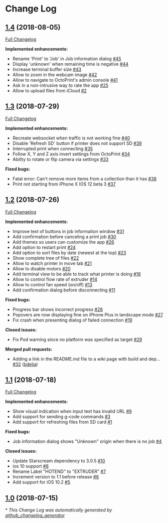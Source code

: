 # Change Log

## [1.4](https://github.com/gdombiak/OctoPod/tree/1.4) (2018-08-05)
[Full Changelog](https://github.com/gdombiak/OctoPod/compare/1.3...1.4)

**Implemented enhancements:**

- Rename 'Print' to 'Job' in Job information dialog [\#45](https://github.com/gdombiak/OctoPod/issues/45)
- Display 'unknown' when remaining time is negative [\#44](https://github.com/gdombiak/OctoPod/issues/44)
- Increase terminal buffer size [\#43](https://github.com/gdombiak/OctoPod/issues/43)
- Allow to zoom in the webcam image [\#42](https://github.com/gdombiak/OctoPod/issues/42)
- Allow to navigate to OctoPrint's admin console [\#41](https://github.com/gdombiak/OctoPod/issues/41)
- Ask in a non-intrusive way to rate the app [\#25](https://github.com/gdombiak/OctoPod/issues/25)
- Allow to upload files from iCloud [\#2](https://github.com/gdombiak/OctoPod/issues/2)

## [1.3](https://github.com/gdombiak/OctoPod/tree/1.3) (2018-07-29)
[Full Changelog](https://github.com/gdombiak/OctoPod/compare/1.2...1.3)

**Implemented enhancements:**

- Recreate websocket when traffic is not working fine [\#40](https://github.com/gdombiak/OctoPod/issues/40)
- Disable 'Refresh SD' button if printer does not support SD [\#39](https://github.com/gdombiak/OctoPod/issues/39)
- Interrupted print when connecting [\#35](https://github.com/gdombiak/OctoPod/issues/35)
- Follow X, Y and Z axis invert settings from OctoPrint [\#34](https://github.com/gdombiak/OctoPod/issues/34)
- Ability to rotate or flip camera via settings [\#33](https://github.com/gdombiak/OctoPod/issues/33)

**Fixed bugs:**

- Fatal error: Can't remove more items from a collection than it has [\#38](https://github.com/gdombiak/OctoPod/issues/38)
- Print not starting from iPhone X IOS 12 beta 3 [\#37](https://github.com/gdombiak/OctoPod/issues/37)

## [1.2](https://github.com/gdombiak/OctoPod/tree/1.2) (2018-07-26)
[Full Changelog](https://github.com/gdombiak/OctoPod/compare/1.1...1.2)

**Implemented enhancements:**

- Improve text of buttons in job information window [\#31](https://github.com/gdombiak/OctoPod/issues/31)
- Add confirmation before canceling a print job [\#30](https://github.com/gdombiak/OctoPod/issues/30)
- Add themes so users can customize the app [\#26](https://github.com/gdombiak/OctoPod/issues/26)
- Add option to restart print [\#24](https://github.com/gdombiak/OctoPod/issues/24)
- Add option to sort files by date \(newest at the top\) [\#23](https://github.com/gdombiak/OctoPod/issues/23)
- Show complete tree of files [\#22](https://github.com/gdombiak/OctoPod/issues/22)
- Allow to watch printer in move tab [\#21](https://github.com/gdombiak/OctoPod/issues/21)
- Allow to disable motors [\#20](https://github.com/gdombiak/OctoPod/issues/20)
- Add terminal view to be able to track what printer is doing [\#16](https://github.com/gdombiak/OctoPod/issues/16)
- Allow to control flow rate of extruder [\#14](https://github.com/gdombiak/OctoPod/issues/14)
- Allow to control fan speed \(on/off\) [\#13](https://github.com/gdombiak/OctoPod/issues/13)
- Add confirmation dialog before disconnecting  [\#11](https://github.com/gdombiak/OctoPod/issues/11)

**Fixed bugs:**

- Progress bar shows incorrect progress [\#28](https://github.com/gdombiak/OctoPod/issues/28)
- Popovers are now displaying fine on iPhone Plus in landscape mode [\#27](https://github.com/gdombiak/OctoPod/issues/27)
- Fix crash when presenting dialog of failed connection [\#19](https://github.com/gdombiak/OctoPod/issues/19)

**Closed issues:**

- Fix Pod warning since no platform was specified as target [\#29](https://github.com/gdombiak/OctoPod/issues/29)

**Merged pull requests:**

- Adding a link in the README.md file to a wiki page with build and dep… [\#32](https://github.com/gdombiak/OctoPod/pull/32) ([bdelia](https://github.com/bdelia))

## [1.1](https://github.com/gdombiak/OctoPod/tree/1.1) (2018-07-18)
[Full Changelog](https://github.com/gdombiak/OctoPod/compare/1.0...1.1)

**Implemented enhancements:**

- Show visual indication when input text has invalid URL [\#9](https://github.com/gdombiak/OctoPod/issues/9)
- Add support for sending g-code commands [\#3](https://github.com/gdombiak/OctoPod/issues/3)
- Add support for refreshing files from SD card [\#1](https://github.com/gdombiak/OctoPod/issues/1)

**Fixed bugs:**

- Job information dialog shows "Unknown" origin when there is no job [\#4](https://github.com/gdombiak/OctoPod/issues/4)

**Closed issues:**

- Update Starscream dependency to 3.0.5 [\#10](https://github.com/gdombiak/OctoPod/issues/10)
- ios 10 support [\#8](https://github.com/gdombiak/OctoPod/issues/8)
- Rename Label "HOTEND" to "EXTRUDER" [\#7](https://github.com/gdombiak/OctoPod/issues/7)
- Increment version to 1.1 before release [\#6](https://github.com/gdombiak/OctoPod/issues/6)
- Add support for iOS 10.2 [\#5](https://github.com/gdombiak/OctoPod/issues/5)

## [1.0](https://github.com/gdombiak/OctoPod/tree/1.0) (2018-07-15)


\* *This Change Log was automatically generated by [github_changelog_generator](https://github.com/skywinder/Github-Changelog-Generator)*